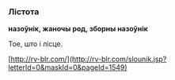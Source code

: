 ### Лістота
**назоўнік, жаночы род, зборны назоўнік**

Тое, што і лісце.

<a rel="author">[http://rv-blr.com/](http://rv-blr.com/slounik.jsp?letterId=0&maskId=0&pageId=1549)</a>
